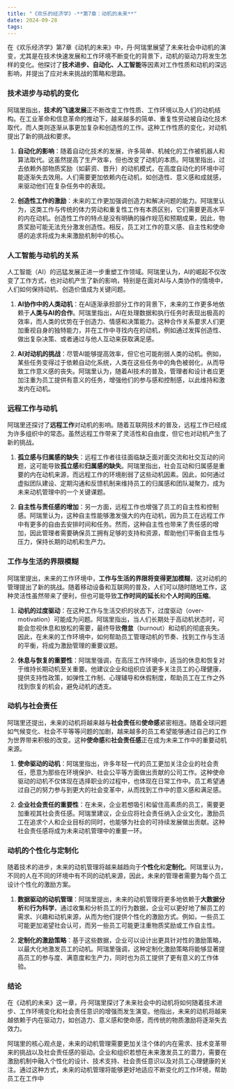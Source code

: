```yaml
---
title: "《欢乐的经济学》-**第7章：动机的未来**"
date: 2024-09-28
tags: 
---
```

在《欢乐经济学》第7章《动机的未来》中，丹·阿瑞里展望了未来社会中动机的演变，尤其是在技术快速发展和工作环境不断变化的背景下，动机的驱动力将发生怎样的变化。他探讨了**技术进步、自动化、人工智能**等因素对工作性质和动机的深远影响，并提出了应对未来挑战的策略和思路。

### 技术进步与动机的变化

阿瑞里指出，**技术的飞速发展**正不断改变工作性质、工作环境以及人们的动机结构。在工业革命和信息革命的推动下，越来越多的简单、重复性劳动被自动化技术取代，而人类则逐渐从事更加复杂和创造性的工作。这种工作性质的变化，对动机提出了新的挑战和要求。

1. **自动化的影响**：随着自动化技术的发展，许多简单、机械化的工作被机器人和算法取代。这虽然提高了生产效率，但也改变了动机的本质。阿瑞里指出，过去依赖外部物质奖励（如薪资、晋升）的动机模式，在高度自动化的环境中可能逐渐失去效用。人们需要更加依赖内在动机，如创造性、意义感和成就感，来驱动他们在复杂任务中的表现。

2. **创造性工作的激励**：未来的工作更加强调创造力和解决问题的能力。阿瑞里认为，这类工作与传统的体力劳动和重复性工作有本质区别，它们需要更高水平的内在动机。创造性工作的特点是没有明确的操作规范和预期成果，因此，物质奖励可能无法充分激发创造性。相反，员工对工作的意义感、自主性和使命感的追求将成为未来激励机制中的核心。

### 人工智能与动机的关系

人工智能（AI）的迅猛发展正进一步重塑工作领域。阿瑞里认为，AI的崛起不仅改变了工作方式，也对动机产生了新的影响，特别是在面对AI与人类协作的情境中，人们如何保持动机、创造价值成为关键问题。

1. **AI协作中的人类动机**：在AI逐渐承担部分工作的背景下，未来的工作更多地依赖于**人类与AI的合作**。阿瑞里指出，AI在处理数据和执行任务时表现出极高的效率，而人类的优势在于创造力、情感和决策能力。这种合作关系要求人们更加重视自身的独特能力，并在工作中寻找内在的动机，例如通过发挥创造性、做出复杂决策、或者通过与他人互动来获取满足感。

2. **AI对动机的挑战**：尽管AI能够提高效率，但它也可能削弱人类的动机。例如，某些任务变得过于依赖自动化系统，人类在这些任务中的角色被弱化，从而导致工作意义感的丧失。阿瑞里认为，随着AI技术的普及，管理者和设计者应更加注重为员工提供有意义的任务，增强他们的参与感和控制感，以此维持和激发内在动机。

### 远程工作与动机

阿瑞里还探讨了**远程工作**对动机的影响。随着互联网技术的普及，远程工作已经成为许多组织中的常态。虽然远程工作带来了灵活性和自由度，但它也对动机产生了新的挑战。

1. **孤立感与归属感的缺失**：远程工作者往往面临缺乏面对面交流和社交互动的问题，这可能导致**孤立感**和**归属感的缺失**。阿瑞里指出，社会互动和归属感是重要的内在动机来源，而远程工作的环境削弱了这些动机因素。因此，如何通过虚拟团队建设、定期沟通和反馈机制来维持员工的归属感和团队凝聚力，成为未来动机管理中的一个关键课题。

2. **自主性与责任感的增加**：另一方面，远程工作也增强了员工的自主性和控制感。阿瑞里认为，这种自主性能够激发强大的内在动机，因为员工在远程工作中有更多的自由去安排时间和任务。然而，这种自主性也带来了责任感的增加，因此管理者需要确保员工拥有足够的支持和资源，帮助他们平衡自主性与压力，保持长期的动机和生产力。

### 工作与生活的界限模糊

阿瑞里提出，未来的工作环境中，**工作与生活的界限将变得更加模糊**，这对动机的管理提出了新的挑战。随着移动设备和互联网的普及，人们可以随时随地工作，这种灵活性虽然带来了便利，但也可能导致**工作时间的延长**和**个人时间的压缩**。

1. **动机的过度驱动**：在这种工作与生活交织的状态下，过度驱动（over-motivation）可能成为问题。阿瑞里指出，当人们长期处于高动机状态时，可能会忽视休息和放松的需要，最终导致**倦怠**（burnout）和动机的彻底丧失。因此，在未来的工作环境中，如何帮助员工管理动机的节奏、找到工作与生活的平衡，将成为激励管理的重要议题。

2. **休息与恢复的重要性**：阿瑞里强调，在高压工作环境中，适当的休息和恢复对于维持长期动机至关重要。他建议企业和组织应该更多关注员工的心理健康，提供支持性政策，如弹性工作制、心理辅导和休假制度，帮助员工在工作之外找到恢复的机会，避免动机的透支。

### 动机与社会责任

阿瑞里还提出，未来的动机将越来越与**社会责任**和**使命感**紧密相连。随着全球问题如气候变化、社会不平等等问题的加剧，越来越多的员工希望能够通过自己的工作为世界带来积极的改变。这种**使命感**和**社会责任感**正在成为未来工作中的重要动机来源。

1. **使命驱动的动机**：阿瑞里指出，许多年轻一代的员工更加关注企业的社会责任，愿意为那些在环境保护、社会公平等方面做出贡献的公司工作。这种使命驱动的动机不仅体现在选择职业的过程中，也体现在日常工作中。员工希望通过自己的努力参与到更大的社会变革中，从而找到工作中的意义感和满足感。

2. **企业社会责任的重要性**：在未来，企业若想吸引和留住高素质的员工，需要更加重视其社会责任感。阿瑞里建议，企业应将社会责任纳入企业文化，激励员工在追求个人和企业目标的同时，也能够为社会的可持续发展做出贡献。这种社会责任感将成为未来动机管理中的重要一环。

### 动机的个性化与定制化

随着技术的进步，未来的动机管理将越来越趋向于**个性化**和**定制化**。阿瑞里认为，不同的人在不同的环境中有不同的动机来源，因此，未来的管理者需要为每个员工设计个性化的激励方案。

1. **数据驱动的动机管理**：阿瑞里提出，未来的动机管理将更多地依赖于**大数据分析**和**行为科学**，通过收集和分析员工的行为数据，企业可以更好地了解员工的需求、兴趣和动机来源，从而为他们提供个性化的激励方式。例如，一些员工可能更加渴望社会认可，而另一些员工可能更注重物质奖励或工作自主性。

2. **定制化的激励策略**：基于这些数据，企业可以设计出更具针对性的激励策略，以最大化地激发员工的动机。阿瑞里强调，这种定制化激励策略将能够显著提高员工的参与度、满意度和生产力，同时也为员工提供了更有意义的工作体验。

### 结论

在《动机的未来》这一章，丹·阿瑞里探讨了未来社会中的动机将如何随着技术进步、工作环境变化和社会责任意识的增强而发生演变。他指出，未来的动机将越来越依赖于内在驱动力，如创造力、意义感和使命感，而传统的物质激励将逐渐失去效力。

阿瑞里的核心观点是，未来的动机管理需要更加关注个体的内在需求、技术变革带来的挑战以及社会责任感的驱动。企业和组织若想在未来激发员工的潜力，需要在激励机制中融入个性化的设计、技术支持、社会责任意识以及对员工心理健康的关注。通过这种方式，未来的动机管理将能够更好地适应不断变化的工作环境，帮助员工在工作中